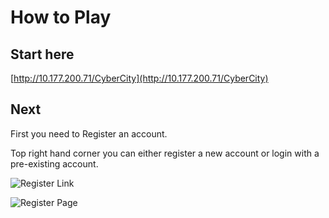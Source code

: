 # How to Play

## Start here

[http://10.177.200.71/CyberCity](http://10.177.200.71/CyberCity)

## Next

First you need to Register an account.

Top right hand corner you can either register a new account or login with a pre-existing account.

![Register Link](registerAnAccount2.png)

![Register Page](registerPage2.png)


